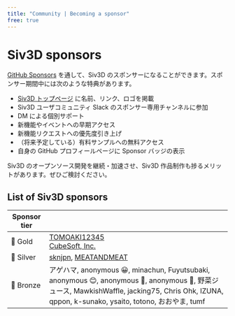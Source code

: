 ```yaml
---
title: "Community | Becoming a sponsor"
free: true
---
```


# Siv3D sponsors

[GitHub Sponsors](https://github.com/sponsors/Reputeless) を通して、Siv3D のスポンサーになることができます。スポンサー期間中には次のような特典があります。

- [Siv3D トップページ](https://siv3d.github.io/ja-jp/) に名前、リンク、ロゴを掲載
- Siv3D ユーザコミュニティ Slack のスポンサー専用チャンネルに参加
- DM による個別サポート
- 新機能やイベントへの早期アクセス
- 新機能リクエストへの優先度引き上げ
- （将来予定している）有料サンプルへの無料アクセス
- 自身の GitHub プロフィールページに Sponsor バッジの表示

Siv3D のオープンソース開発を継続・加速させ、Siv3D 作品制作も捗るメリットがあります。ぜひご検討ください。


## List of Siv3D sponsors

|Sponsor tier| |
|--|--|
|🌳 Gold |[TOMOAKI12345](https://github.com/TOMOAKI12345)<br>[CubeSoft, Inc.](https://www.cube-soft.jp/)|
|🌴 Silver |[sknjpn](https://twitter.com/sknjpn), [MEATANDMEAT](https://github.com/MEATANDMEAT)|
|🌷 Bronze |アゲハマ, anonymous 😀, minachun, Fuyutsubaki, anonymous 😊, anonymous 🐝, anonymous 🐠, 野菜ジュース, MawkishWaffle, jacking75, Chris Ohk, IZUNA, qppon, k-sunako, ysaito, totono, おおやま, tumf|

